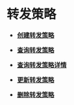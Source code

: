 # 转发策略<a name="zh-cn_topic_0141008484"></a>

-   **[创建转发策略](创建转发策略-40.md)**  

-   **[查询转发策略](查询转发策略-41.md)**  

-   **[查询转发策略详情](查询转发策略详情-42.md)**  

-   **[更新转发策略](更新转发策略-43.md)**  

-   **[删除转发策略](删除转发策略-44.md)**  


